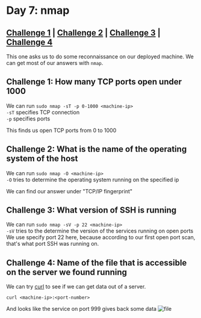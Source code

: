 # Day 7: nmap

## [Challenge 1](#challenge-1-how-many-tcp-ports-open-under-1000) | [Challenge 2](#challenge-2-what-is-the-name-of-the-operating-system-of-the-host) | [Challenge 3](#challenge-3-what-version-of-ssh-is-running) | [Challenge 4](#challenge-4-name-of-the-file-that-is-accessible-on-the-server-we-found-running)

This one asks us to do some reconnaissance on our deployed machine. We can get most of our answers with `nmap`.

## Challenge 1: How many TCP ports open under 1000

We can run `sudo nmap -sT -p 0-1000 <machine-ip>`\
`-sT` specifies TCP connection\
`-p` specifies ports

This finds us open TCP ports from 0 to 1000

## Challenge 2: What is the name of the operating system of the host

We can run `sudo nmap -O <machine-ip>`\
`-O` tries to determine the operating system running on the specified ip

We can find our answer under "TCP/IP fingerprint"

## Challenge 3: What version of SSH is running

We can run `sudo nmap -sV -p 22 <machine-ip>`\
`-sV` tries to the determine the version of the services running on open ports\
We use specify port 22 here, because according to our first open port scan, that's what port SSH was running on.

## Challenge 4: Name of the file that is accessible on the server we found running

We can try [curl](https://curl.haxx.se/docs/manpage.html) to see if we can get data out of a server.

`curl <machine-ip>:<port-number>`

And looks like the service on port 999 gives back some data
![file](https://i.imgur.com/2Zr5pqr.png)
